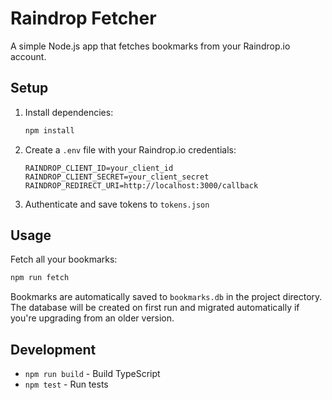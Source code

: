 # Raindrop Fetcher

A simple Node.js app that fetches bookmarks from your Raindrop.io account.

## Setup

1. Install dependencies:

   ```bash
   npm install
   ```

2. Create a `.env` file with your Raindrop.io credentials:

   ```
   RAINDROP_CLIENT_ID=your_client_id
   RAINDROP_CLIENT_SECRET=your_client_secret
   RAINDROP_REDIRECT_URI=http://localhost:3000/callback
   ```

3. Authenticate and save tokens to `tokens.json`

## Usage

Fetch all your bookmarks:

```bash
npm run fetch
```

Bookmarks are automatically saved to `bookmarks.db` in the project directory. The database will be created on first run and migrated automatically if you're upgrading from an older version.

## Development

- `npm run build` - Build TypeScript
- `npm test` - Run tests
